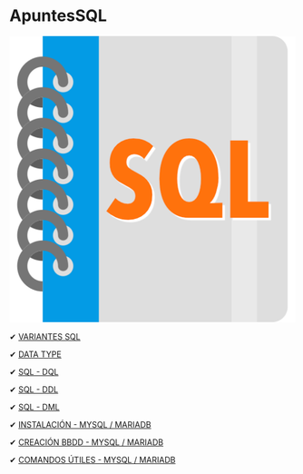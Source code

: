 # ApuntesSQL

![Imagen SQL](./imagenes/sql.png)

✔ [VARIANTES SQL](./SQL_y_sus_variantes.md)

✔ [DATA TYPE](./Tipos_de_datos.md)

✔ [SQL - DQL](./SQL_DQL.md)

✔ [SQL - DDL](./SQL_DDL.md)

✔ [SQL - DML](./SQL_DML.md)

✔ [INSTALACIÓN - MYSQL / MARIADB](./Instalacion_MySQL_MariaDB.sql)

✔ [CREACIÓN BBDD - MYSQL / MARIADB](./Instalacion_MySQL_MariaDB.sql)

✔ [COMANDOS ÚTILES - MYSQL / MARIADB](./Instalacion_MySQL_MariaDB.sql)
